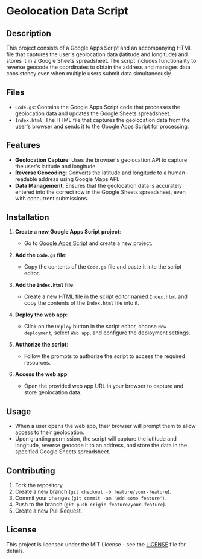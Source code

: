 # Geolocation Data Script

## Description
This project consists of a Google Apps Script and an accompanying HTML file that captures the user's geolocation data (latitude and longitude) and stores it in a Google Sheets spreadsheet. The script includes functionality to reverse geocode the coordinates to obtain the address and manages data consistency even when multiple users submit data simultaneously.

## Files
- `Code.gs`: Contains the Google Apps Script code that processes the geolocation data and updates the Google Sheets spreadsheet.
- `Index.html`: The HTML file that captures the geolocation data from the user's browser and sends it to the Google Apps Script for processing.

## Features
- **Geolocation Capture**: Uses the browser's geolocation API to capture the user's latitude and longitude.
- **Reverse Geocoding**: Converts the latitude and longitude to a human-readable address using Google Maps API.
- **Data Management**: Ensures that the geolocation data is accurately entered into the correct row in the Google Sheets spreadsheet, even with concurrent submissions.

## Installation
1. **Create a new Google Apps Script project**:
   - Go to [Google Apps Script](https://script.google.com/) and create a new project.
   
2. **Add the `Code.gs` file**:
   - Copy the contents of the `Code.gs` file and paste it into the script editor.
   
3. **Add the `Index.html` file**:
   - Create a new HTML file in the script editor named `Index.html` and copy the contents of the `Index.html` file into it.

4. **Deploy the web app**:
   - Click on the `Deploy` button in the script editor, choose `New deployment`, select `Web app`, and configure the deployment settings.

5. **Authorize the script**:
   - Follow the prompts to authorize the script to access the required resources.

6. **Access the web app**:
   - Open the provided web app URL in your browser to capture and store geolocation data.

## Usage
- When a user opens the web app, their browser will prompt them to allow access to their geolocation.
- Upon granting permission, the script will capture the latitude and longitude, reverse geocode it to an address, and store the data in the specified Google Sheets spreadsheet.

## Contributing
1. Fork the repository.
2. Create a new branch (`git checkout -b feature/your-feature`).
3. Commit your changes (`git commit -am 'Add some feature'`).
4. Push to the branch (`git push origin feature/your-feature`).
5. Create a new Pull Request.

## License
This project is licensed under the MIT License - see the [LICENSE](LICENSE) file for details.